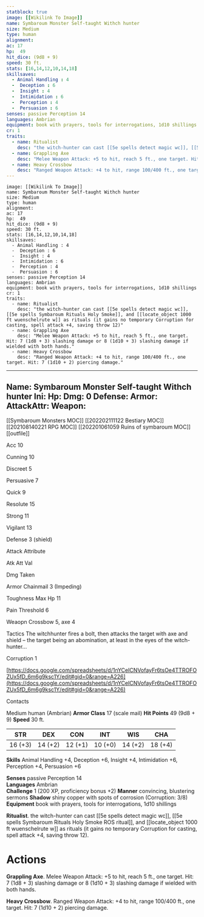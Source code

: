 ```yaml
---
statblock: true
image: [[Wikilink To Image]]
name: Symbaroum Monster Self-taught Withch hunter
size: Medium
type: human
alignment:
ac: 17
hp:  49
hit_dice: (9d8 + 9)
speed: 30 ft.
stats: [16,14,12,10,14,18]
skillsaves:
  - Animal Handling : 4
  -  Deception : 6
  -  Insight : 4
  -  Intimidation : 6
  -  Perception : 4
  -  Persuasion : 6
senses: passive Perception 14
languages: Ambrian
equipment: book with prayers, tools for interrogations, 1d10 shillings
cr: 1
traits:
  - name: Ritualist
    desc: "the witch-hunter can cast [[5e spells detect magic wc]], [[5e spells Symbaroum Rituals Holy Smoke]], and [[locate_object 1000 ft wuenschelrute w]] as rituals (it gains no temporary Corruption for casting, spell attack +4, saving throw 12)"
  - name: Grappling Axe
    desc: "Melee Weapon Attack: +5 to hit, reach 5 ft., one target. Hit: 7 (1d8 + 3) slashing damage or 8 (1d10 + 3) slashing damage if wielded with both hands."
  - name: Heavy Crossbow
    desc: "Ranged Weapon Attack: +4 to hit, range 100/400 ft., one target. Hit: 7 (1d10 + 2) piercing damage."
---
```

```statblock
image: [[Wikilink To Image]]
name: Symbaroum Monster Self-taught Withch hunter
size: Medium
type: human
alignment:
ac: 17
hp:  49
hit_dice: (9d8 + 9)
speed: 30 ft.
stats: [16,14,12,10,14,18]
skillsaves:
  - Animal Handling : 4
  -  Deception : 6
  -  Insight : 4
  -  Intimidation : 6
  -  Perception : 4
  -  Persuasion : 6
senses: passive Perception 14
languages: Ambrian
equipment: book with prayers, tools for interrogations, 1d10 shillings
cr: 1
traits:
  - name: Ritualist
    desc: "the witch-hunter can cast [[5e spells detect magic wc]], [[5e spells Symbaroum Rituals Holy Smoke]], and [[locate_object 1000 ft wuenschelrute w]] as rituals (it gains no temporary Corruption for casting, spell attack +4, saving throw 12)"
  - name: Grappling Axe
    desc: "Melee Weapon Attack: +5 to hit, reach 5 ft., one target. Hit: 7 (1d8 + 3) slashing damage or 8 (1d10 + 3) slashing damage if wielded with both hands."
  - name: Heavy Crossbow
    desc: "Ranged Weapon Attack: +4 to hit, range 100/400 ft., one target. Hit: 7 (1d10 + 2) piercing damage."
```
---
Name: Symbaroum Monster Self-taught Withch hunter
Ini: 
Hp: 
Dmg: 0
Defense: 
Armor: 
AttackAttr: 
Weapon: 
---
[[Symbaroum Monsters MOC]]
[[202202111122 Bestiary MOC]]
[[202108140221 RPG MOC]]
[[202201061059 Ruins of symbaroum MOC]]
[[outfile]]

Acc 10

Cunning 10

Discreet 5

Persuasive 7

Quick 9

Resolute 15

Strong 11

Vigilant 13

Defense 3 (shield)

Attack Attribute

Atk Att Val

Dmg Taken

Armor Chainmail 3 (Impeding)

Toughness Max Hp 11

Pain Threshold 6

Weaopn Crossbow 5, axe 4

Tactics The witchhunter fires a bolt, then attacks the target with axe and shield – the target being an abomination, at least in the eyes of the witch- hunter...

Corruption 1

[https://docs.google.com/spreadsheets/d/1nYCeICNVofayFr6tsOe4TTROFOZUx5fD_6m6g9ksc1Y/edit#gid=0&range=A226](https://docs.google.com/spreadsheets/d/1nYCeICNVofayFr6tsOe4TTROFOZUx5fD_6m6g9ksc1Y/edit#gid=0&range=A226)

Contacts


Medium human (Ambrian)
**Armor Class** 17 (scale mail)
**Hit Points** 49 (9d8 + 9) 
**Speed** 30 ft.

| STR     | DEX     | CON     | INT     | WIS     | CHA     |
| ------- | ------- | ------- | ------- | ------- | ------- |
| 16 (+3) | 14 (+2) | 12 (+1) | 10 (+0) | 14 (+2) | 18 (+4) |

**Skills** Animal Handling +4, Deception +6, Insight +4, Intimidation +6, Perception +4, Persuasion +6

**Senses** passive Perception 14  
**Languages** Ambrian  
**Challenge** 1 (200 XP, proficiency bonus +2) 
**Manner** convincing, blustering sermons 
**Shadow** shiny copper with spots of corrosion (Corruption: 3/8)  
**Equipment** book with prayers, tools for interrogations, 1d10 shillings

**Ritualist**. the witch-hunter can cast [[5e spells detect magic wc]], 
[[5e spells Symbaroum Rituals Holy Smoke ROS ritual]], and 
[[locate_object 1000 ft wuenschelrute w]] as rituals (it gains no temporary Corruption for casting, spell attack +4, saving throw 12).

# Actions

**Grappling Axe**. Melee Weapon Attack: +5 to hit, reach 5 ft., one target. Hit: 7 (1d8 + 3) slashing damage or 8 (1d10 + 3) slashing damage if wielded with both hands.

**Heavy Crossbow**. Ranged Weapon Attack: +4 to hit, range 100/400 ft., one target. Hit: 7 (1d10 + 2) piercing damage.

